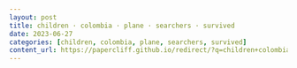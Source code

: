 ```yaml
---
layout: post
title: children · colombia · plane · searchers · survived
date: 2023-06-27
categories: [children, colombia, plane, searchers, survived]
content_url: https://papercliff.github.io/redirect/?q=children+colombia+plane+searchers+survived&tbs=cdr:1,cd_min:6/26/2023,cd_max:6/28/2023
---
```

